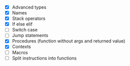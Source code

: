 - [X] Advanced types
- [X] Names
- [X] Stack operators
- [X] If else elif
- [ ] Switch case
- [ ] Jump statements
- [X] Procedures (function without args and returned value)
- [X] Contexts
- [ ] Macros
- [ ] Split instructions into functions